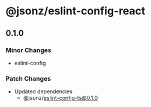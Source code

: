 # @jsonz/eslint-config-react

## 0.1.0
### Minor Changes

- eslint-config

### Patch Changes

- Updated dependencies
  - @jsonz/eslint-config-ts@0.1.0
